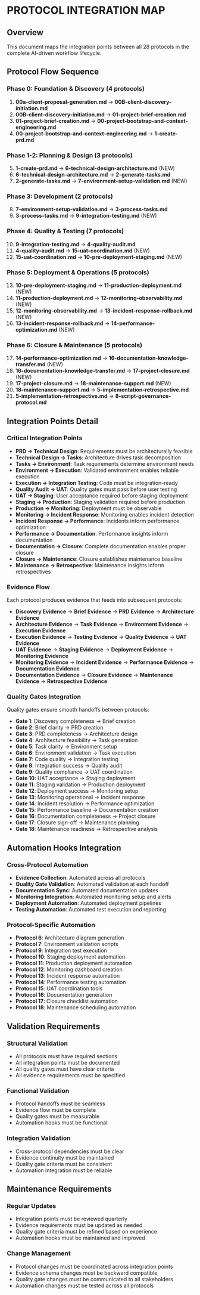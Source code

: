 # PROTOCOL INTEGRATION MAP

## Overview
This document maps the integration points between all 28 protocols in the complete AI-driven workflow lifecycle.

## Protocol Flow Sequence

### Phase 0: Foundation & Discovery (4 protocols)
1. **00a-client-proposal-generation.md** → **00B-client-discovery-initiation.md**
2. **00B-client-discovery-initiation.md** → **01-project-brief-creation.md**
3. **01-project-brief-creation.md** → **00-project-bootstrap-and-context-engineering.md**
4. **00-project-bootstrap-and-context-engineering.md** → **1-create-prd.md**

### Phase 1-2: Planning & Design (3 protocols)
5. **1-create-prd.md** → **6-technical-design-architecture.md** (NEW)
6. **6-technical-design-architecture.md** → **2-generate-tasks.md**
7. **2-generate-tasks.md** → **7-environment-setup-validation.md** (NEW)

### Phase 3: Development (2 protocols)
8. **7-environment-setup-validation.md** → **3-process-tasks.md**
9. **3-process-tasks.md** → **9-integration-testing.md** (NEW)

### Phase 4: Quality & Testing (7 protocols)
10. **9-integration-testing.md** → **4-quality-audit.md**
11. **4-quality-audit.md** → **15-uat-coordination.md** (NEW)
12. **15-uat-coordination.md** → **10-pre-deployment-staging.md** (NEW)

### Phase 5: Deployment & Operations (5 protocols)
13. **10-pre-deployment-staging.md** → **11-production-deployment.md** (NEW)
14. **11-production-deployment.md** → **12-monitoring-observability.md** (NEW)
15. **12-monitoring-observability.md** → **13-incident-response-rollback.md** (NEW)
16. **13-incident-response-rollback.md** → **14-performance-optimization.md** (NEW)

### Phase 6: Closure & Maintenance (5 protocols)
17. **14-performance-optimization.md** → **16-documentation-knowledge-transfer.md** (NEW)
18. **16-documentation-knowledge-transfer.md** → **17-project-closure.md** (NEW)
19. **17-project-closure.md** → **18-maintenance-support.md** (NEW)
20. **18-maintenance-support.md** → **5-implementation-retrospective.md**
21. **5-implementation-retrospective.md** → **8-script-governance-protocol.md**

## Integration Points Detail

### Critical Integration Points
- **PRD → Technical Design**: Requirements must be architecturally feasible
- **Technical Design → Tasks**: Architecture drives task decomposition
- **Tasks → Environment**: Task requirements determine environment needs
- **Environment → Execution**: Validated environment enables reliable execution
- **Execution → Integration Testing**: Code must be integration-ready
- **Quality Audit → UAT**: Quality gates must pass before user testing
- **UAT → Staging**: User acceptance required before staging deployment
- **Staging → Production**: Staging validation required before production
- **Production → Monitoring**: Deployment must be observable
- **Monitoring → Incident Response**: Monitoring enables incident detection
- **Incident Response → Performance**: Incidents inform performance optimization
- **Performance → Documentation**: Performance insights inform documentation
- **Documentation → Closure**: Complete documentation enables proper closure
- **Closure → Maintenance**: Closure establishes maintenance baseline
- **Maintenance → Retrospective**: Maintenance insights inform retrospectives

### Evidence Flow
Each protocol produces evidence that feeds into subsequent protocols:
- **Discovery Evidence** → **Brief Evidence** → **PRD Evidence** → **Architecture Evidence**
- **Architecture Evidence** → **Task Evidence** → **Environment Evidence** → **Execution Evidence**
- **Execution Evidence** → **Testing Evidence** → **Quality Evidence** → **UAT Evidence**
- **UAT Evidence** → **Staging Evidence** → **Deployment Evidence** → **Monitoring Evidence**
- **Monitoring Evidence** → **Incident Evidence** → **Performance Evidence** → **Documentation Evidence**
- **Documentation Evidence** → **Closure Evidence** → **Maintenance Evidence** → **Retrospective Evidence**

### Quality Gates Integration
Quality gates ensure smooth handoffs between protocols:
- **Gate 1**: Discovery completeness → Brief creation
- **Gate 2**: Brief clarity → PRD creation
- **Gate 3**: PRD completeness → Architecture design
- **Gate 4**: Architecture feasibility → Task generation
- **Gate 5**: Task clarity → Environment setup
- **Gate 6**: Environment validation → Task execution
- **Gate 7**: Code quality → Integration testing
- **Gate 8**: Integration success → Quality audit
- **Gate 9**: Quality compliance → UAT coordination
- **Gate 10**: UAT acceptance → Staging deployment
- **Gate 11**: Staging validation → Production deployment
- **Gate 12**: Deployment success → Monitoring setup
- **Gate 13**: Monitoring operational → Incident response
- **Gate 14**: Incident resolution → Performance optimization
- **Gate 15**: Performance baseline → Documentation creation
- **Gate 16**: Documentation completeness → Project closure
- **Gate 17**: Closure sign-off → Maintenance planning
- **Gate 18**: Maintenance readiness → Retrospective analysis

## Automation Hooks Integration

### Cross-Protocol Automation
- **Evidence Collection**: Automated across all protocols
- **Quality Gate Validation**: Automated validation at each handoff
- **Documentation Sync**: Automated documentation updates
- **Monitoring Integration**: Automated monitoring setup and alerts
- **Deployment Automation**: Automated deployment pipelines
- **Testing Automation**: Automated test execution and reporting

### Protocol-Specific Automation
- **Protocol 6**: Architecture diagram generation
- **Protocol 7**: Environment validation scripts
- **Protocol 9**: Integration test execution
- **Protocol 10**: Staging deployment automation
- **Protocol 11**: Production deployment automation
- **Protocol 12**: Monitoring dashboard creation
- **Protocol 13**: Incident response automation
- **Protocol 14**: Performance testing automation
- **Protocol 15**: UAT coordination tools
- **Protocol 16**: Documentation generation
- **Protocol 17**: Closure checklist automation
- **Protocol 18**: Maintenance scheduling automation

## Validation Requirements

### Structural Validation
- All protocols must have required sections
- All integration points must be documented
- All quality gates must have clear criteria
- All evidence requirements must be specified

### Functional Validation
- Protocol handoffs must be seamless
- Evidence flow must be complete
- Quality gates must be measurable
- Automation hooks must be functional

### Integration Validation
- Cross-protocol dependencies must be clear
- Evidence continuity must be maintained
- Quality gate criteria must be consistent
- Automation integration must be reliable

## Maintenance Requirements

### Regular Updates
- Integration points must be reviewed quarterly
- Evidence requirements must be updated as needed
- Quality gate criteria must be refined based on experience
- Automation hooks must be maintained and improved

### Change Management
- Protocol changes must be coordinated across integration points
- Evidence schema changes must be backward compatible
- Quality gate changes must be communicated to all stakeholders
- Automation changes must be tested across all protocols
